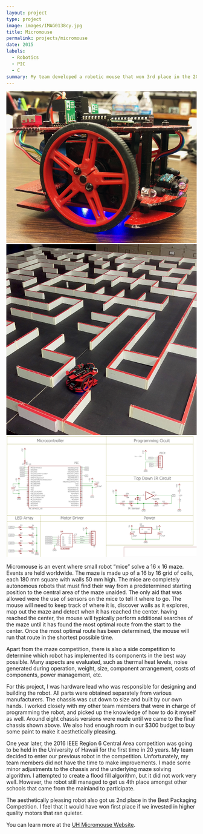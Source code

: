 ```yaml
---
layout: project
type: project
image: images/IMAG0138cy.jpg
title: Micromouse
permalink: projects/micromouse
date: 2015
labels:
  - Robotics
  - PIC
  - C
summary: My team developed a robotic mouse that won 3rd place in the 2015 UH Micromouse competition. It won 4th in the 2016 IEEE Region 6 Central Area competition.
---
```


<div class="ui small rounded images">
  <img class="ui image" src="../images/IMAG0136cy.jpg">
  <img class="ui image" src="../images/IMAG0138cy.jpg">
  <img class="ui image" src="../images/schematic.png">
</div>

Micromouse is an event where small robot “mice” solve a 16 x 16 maze.  Events are held worldwide.  The maze is made up of a 16 by 16 grid of cells, each 180 mm square with walls 50 mm high.  The mice are completely autonomous robots that must find their way from a predetermined starting position to the central area of the maze unaided. The only aid that was allowed were the use of sensors on the mice to tell it where to go. The mouse will need to keep track of where it is, discover walls as it explores, map out the maze and detect when it has reached the center.  having reached the center, the mouse will typically perform additional searches of the maze until it has found the most optimal route from the start to the center.  Once the most optimal route has been determined, the mouse will run that route in the shortest possible time.

Apart from the maze competition, there is also a side competition to determine which robot has implemented its components in the best way possible. Many aspects are evaluated, such as thermal heat levels, noise generated during operation, weight, size, component arrangement, costs of components, power management, etc.

For this project, I was hardware lead who was responsible for designing and building the robot. All parts were obtained separately from various manufacturers. The chassis was cut down to size and built by our own hands. I worked closely with my other team members that were in charge of programming the robot, and picked up the knowledge of how to do it myself as well. Around eight chassis versions were made until we came to the final chassis shown above. We also had enough room in our $300 budget to buy some paint to make it aesthetically pleasing.

One year later, the 2016 IEEE Region 6 Central Area competition was going to be held in the University of Hawaii for the first time in 20 years. My team decided to enter our previous robot in the competition. Unfortunately, my team members did not have the time to make improvements. I made some minor adjustments to the chassis and the underlying maze solving algorithm. I attempted to create a flood fill algorithm, but it did not work very well. However, the robot still managed to get us 4th place amongst other schools that came from the mainland to participate. 

The aesthetically pleasing robot also got us 2nd place in the Best Packaging Competition. I feel that it would have won first place if we invested in higher quality motors that ran quieter.


You can learn more at the [UH Micromouse Website](http://www-ee.eng.hawaii.edu/~mmouse/about.html).



